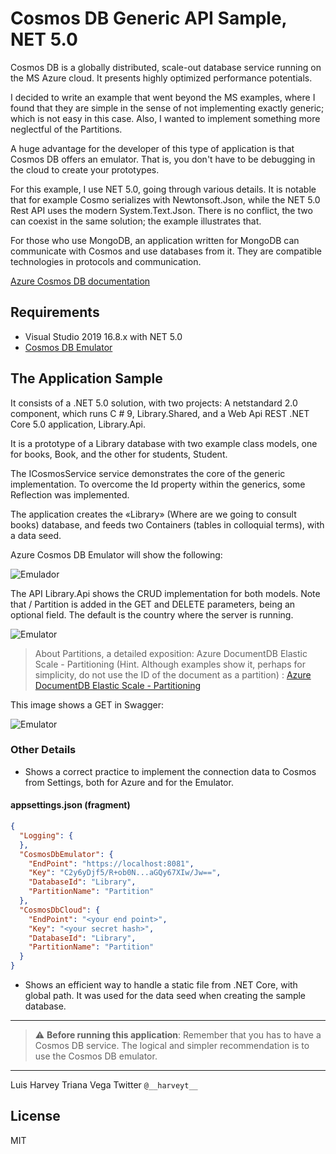 # Cosmos DB Generic API Sample, NET 5.0

Cosmos DB is a globally distributed, scale-out database service running on the MS Azure cloud. It presents highly optimized performance potentials.

I decided to write an example that went beyond the MS examples, where I found that they are simple in the sense of not implementing exactly generic; which is not easy in this case. Also, I wanted to implement something more neglectful of the Partitions.

A huge advantage for the developer of this type of application is that Cosmos DB offers an emulator. That is, you don't have to be debugging in the cloud to create your prototypes.

For this example, I use NET 5.0, going through various details. It is notable that for example Cosmo serializes with Newtonsoft.Json, while the NET 5.0 Rest API uses the modern System.Text.Json. There is no conflict, the two can coexist in the same solution; the example illustrates that.

For those who use MongoDB, an application written for MongoDB can communicate with Cosmos and use databases from it. They are compatible technologies in protocols and communication.

[Azure Cosmos DB documentation](https://docs.microsoft.com/en-us/azure/cosmos-db/)


## Requirements

  - Visual Studio 2019 16.8.x with NET 5.0
  - [Cosmos DB Emulator](https://docs.microsoft.com/en-us/azure/cosmos-db/local-emulator-release-notes)

## The Application Sample
It consists of a .NET 5.0 solution, with two projects: A netstandard 2.0 component, which runs C # 9, Library.Shared, and a Web Api REST .NET Core 5.0 application, Library.Api.

It is a prototype of a Library database with two example class models, one for books, Book, and the other for students, Student.

The ICosmosService <T> service demonstrates the core of the generic implementation. To overcome the Id property within the generics, some Reflection was implemented.

The application creates the «Library» (Where are we going to consult books) database, and feeds two Containers (tables in colloquial terms), with a data seed.

Azure Cosmos DB Emulator will show the following:

![Emulador](https://github.com/harveytriana/CosmosDBMock/blob/master/cdb_1.png)

The API Library.Api shows the CRUD implementation for both models. Note that / Partition is added in the GET and DELETE parameters, being an optional field. The default is the country where the server is running.

![Emulator](https://github.com/harveytriana/CosmosDBMock/blob/master/cdb_2.png)

> About Partitions, a detailed exposition: Azure DocumentDB Elastic Scale - Partitioning (Hint. Although examples show it, perhaps for simplicity, do not use the ID of the document as a partition)
: [Azure DocumentDB Elastic Scale - Partitioning](https://azure.microsoft.com/en-us/resources/videos/azure-documentdb-elastic-scale-partitioning/)

This image shows a GET in Swagger:

![Emulator](https://github.com/harveytriana/CosmosDBMock/blob/master/cdb_3.png)

### Other Details

* Shows a correct practice to implement the connection data to Cosmos from Settings, both for Azure and for the Emulator.

#### appsettings.json (fragment)
```json
{
  "Logging": {
  },
  "CosmosDbEmulator": {
    "EndPoint": "https://localhost:8081",
    "Key": "C2y6yDjf5/R+ob0N...aGQy67XIw/Jw==",
    "DatabaseId": "Library",
    "PartitionName": "Partition"
  },
  "CosmosDbCloud": {
    "EndPoint": "<your end point>",
    "Key": "<your secret hash>",
    "DatabaseId": "Library",
    "PartitionName": "Partition"
  }
}
```

* Shows an efficient way to handle a static file from .NET Core, with global path. It was used for the data seed when creating the sample database.
___
> :warning: **Before running this application**: Remember that you has to have a Cosmos DB service. The logical and simpler recommendation is to use the Cosmos DB emulator.
___

Luis Harvey Triana Vega
Twitter ```@__harveyt__```

License
----

MIT





